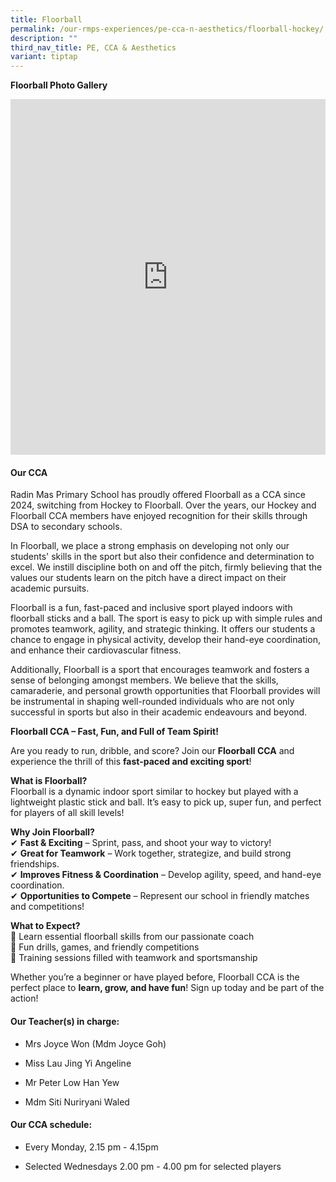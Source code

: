 ```yaml
---
title: Floorball
permalink: /our-rmps-experiences/pe-cca-n-aesthetics/floorball-hockey/
description: ""
third_nav_title: PE, CCA & Aesthetics
variant: tiptap
---
```

<p><strong>Floorball Photo Gallery</strong>
</p>
<div class="iframe-wrapper">
<iframe height="569" width="100%" allowfullscreen="true" frameborder="0" src="https://docs.google.com/presentation/d/e/2PACX-1vTMTboRyR77US-TctEjA6AFznoS7nRXTVYpnsdrjwzeFCDWvmSseDU-uZzqEujJtutQ8W6QtSpE4RWw/pubembed?start=true&amp;loop=true&amp;delayms=3000"></iframe>
</div>
<h4><strong>Our CCA</strong></h4>
<p>Radin Mas Primary School has proudly offered Floorball as a CCA since
2024, switching from Hockey to Floorball. Over the years, our Hockey and
Floorball CCA members have enjoyed recognition for their skills through
DSA to secondary schools.</p>
<p>In Floorball, we place a strong emphasis on developing not only our students'
skills in the sport but also their confidence and determination to excel.
We instill discipline both on and off the pitch, firmly believing that
the values our students learn on the pitch have a direct impact on their
academic pursuits.</p>
<p>Floorball is a fun, fast-paced and inclusive sport played indoors with
floorball sticks and a ball. The sport is easy to pick up with simple rules
and promotes teamwork, agility, and strategic thinking. It offers our students
a chance to engage in physical activity, develop their hand-eye coordination,
and enhance their cardiovascular fitness.&nbsp;</p>
<p>Additionally, Floorball is a sport that encourages teamwork and fosters
a sense of belonging amongst members. We believe that the skills, camaraderie,
and personal growth opportunities that Floorball provides will be instrumental
in shaping well-rounded individuals who are not only successful in sports
but also in their academic endeavours and beyond.</p>
<p><strong>Floorball CCA – Fast, Fun, and Full of Team Spirit!</strong>
</p>
<p>Are you ready to run, dribble, and score? Join our <strong>Floorball CCA</strong> and
experience the thrill of this <strong>fast-paced and exciting sport</strong>!</p>
<p><strong>What is Floorball?<br></strong>Floorball is a dynamic indoor sport
similar to hockey but played with a lightweight plastic stick and ball.
It’s easy to pick up, super fun, and perfect for players of all skill levels!</p>
<p><strong>Why Join Floorball?<br></strong>✔ <strong>Fast &amp; Exciting</strong> –
Sprint, pass, and shoot your way to victory!
<br>✔ <strong>Great for Teamwork</strong> – Work together, strategize, and build
strong friendships.
<br>✔ <strong>Improves Fitness &amp; Coordination</strong> – Develop agility,
speed, and hand-eye coordination.
<br>✔ <strong>Opportunities to Compete</strong> – Represent our school in friendly
matches and competitions!</p>
<p><strong>What to Expect?<br></strong>🏑 Learn essential floorball skills
from our passionate coach
<br>🏑 Fun drills, games, and friendly competitions
<br>🏑 Training sessions filled with teamwork and sportsmanship</p>
<p>Whether you’re a beginner or have played before, Floorball CCA is the
perfect place to <strong>learn, grow, and have fun</strong>! Sign up today
and be part of the action!</p>
<h4><strong>Our Teacher(s) in charge:</strong></h4>
<ul>
<li>
<p>Mrs Joyce Won (Mdm Joyce Goh)</p>
</li>
<li>
<p>Miss Lau Jing Yi Angeline</p>
</li>
<li>
<p>Mr Peter Low Han Yew</p>
</li>
<li>
<p>Mdm Siti Nuriryani Waled</p>
</li>
</ul>
<h4><strong>Our CCA schedule:</strong></h4>
<ul data-tight="true" class="tight">
<li>
<p>Every Monday, 2.15 pm - 4.15pm&nbsp;</p>
</li>
<li>
<p>Selected Wednesdays 2.00 pm - 4.00 pm for selected players</p>
</li>
</ul>
<p></p>